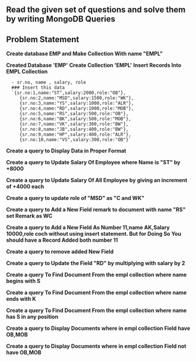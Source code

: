 ## Read the given set of questions and solve them by writing MongoDB Queries

## Problem Statement

**Create database EMP and Make Collection With name "EMPL"**

**Created Database 'EMP'**
**Create Collection 'EMPL'**
**Insert Records Into EMPL Collection**

      - sr.no, name , salary, role
      ### Insert this data
      `{sr.no:1,name:"ST",salary:2000,role:"OB"},
         {sr.no:2,name:"MSD",salary:1500,role:"WK"},
         {sr.no:3,name:"YS",salary:1000,role:"ALR"},
         {sr.no:4,name:"RD",salary:1000,role:"MOB"},
         {sr.no:5,name:"RS",salary:500,role:"OB"},
         {sr.no:6,name:"BK",salary:500,role:"MOB"},
         {sr.no:7,name:"VK",salary:300,role:"BW"},
         {sr.no:8,name:"JB",salary:400,role:"BW"},
         {sr.no:9,name:"HP",salary:400,role:"ALR"},
         {sr.no:10,name:"VS",salary:300,role:"OB"}`


**Create a query to Display Data in Proper Format**

**Create a query to Update Salary Of Employee where Name is "ST" by +8000**

**Create a query to Update Salary Of All Employee by giving an increment of +4000 each**

**Create a query to update role of "MSD" as "C and WK"**

**Create a query to Add a New Field remark to document with name "RS" set Remark as WC**

**Create a query to Add a New Field As Number 11,name AK,Salary 10000,role coch without using insert statement. But for Doing So You should have a Record Added both number 11**

**Create a query to remove added New Field**

**Create a query to Update the Field "RD" by multiplying with salary by 2**

**Create a query To Find Document From the empl collection where name begins with S**

**Create a query To Find Document From the empl collection where name ends with K**

**Create a query To Find Document From the empl collection where name has S in any position**

**Create a query to Display Documents where in empl collection Field have OB,MOB**

**Create a query to Display Documents where in empl collection Field not have OB,MOB**

